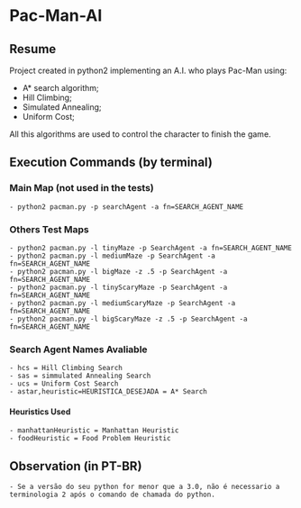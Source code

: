 # Pac-Man-AI
## Resume
Project created in python2 implementing an A.I. who plays Pac-Man using:
  - A* search algorithm;
  - Hill Climbing;
  - Simulated Annealing;
  - Uniform Cost;
  
 All this algorithms are used to control the character to finish the game.
 
## Execution Commands (by terminal)

### Main Map (not used in the tests)
    - python2 pacman.py -p searchAgent -a fn=SEARCH_AGENT_NAME

### Others Test Maps
    - python2 pacman.py -l tinyMaze -p SearchAgent -a fn=SEARCH_AGENT_NAME
    - python2 pacman.py -l mediumMaze -p SearchAgent -a fn=SEARCH_AGENT_NAME
    - python2 pacman.py -l bigMaze -z .5 -p SearchAgent -a fn=SEARCH_AGENT_NAME
    - python2 pacman.py -l tinyScaryMaze -p SearchAgent -a fn=SEARCH_AGENT_NAME
    - python2 pacman.py -l mediumScaryMaze -p SearchAgent -a fn=SEARCH_AGENT_NAME
    - python2 pacman.py -l bigScaryMaze -z .5 -p SearchAgent -a fn=SEARCH_AGENT_NAME

### Search Agent Names Avaliable
    - hcs = Hill Climbing Search
    - sas = simmulated Annealing Search
    - ucs = Uniform Cost Search
    - astar,heuristic=HEURISTICA_DESEJADA = A* Search

#### Heuristics Used
    - manhattanHeuristic = Manhattan Heuristic
    - foodHeuristic = Food Problem Heuristic
    
## Observation (in PT-BR)
    - Se a versão do seu python for menor que a 3.0, não é necessario a terminologia 2 após o comando de chamada do python.
